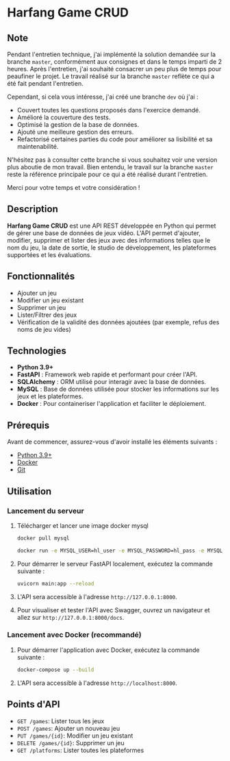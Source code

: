 # Harfang Game CRUD

## Note

Pendant l'entretien technique, j'ai implémenté la solution demandée sur la branche `master`, conformément aux consignes et dans le temps imparti de 2 heures. Après l'entretien, j'ai souhaité consacrer un peu plus de temps pour peaufiner le projet. Le travail réalisé sur la branche `master` reflète ce qui a été fait pendant l'entretien.

Cependant, si cela vous intéresse, j'ai créé une branche `dev` où j'ai :
- Couvert toutes les questions proposés dans l'exercice demandé.
- Amélioré la couverture des tests.
- Optimisé la gestion de la base de données.
- Ajouté une meilleure gestion des erreurs.
- Refactorisé certaines parties du code pour améliorer sa lisibilité et sa maintenabilité.

N'hésitez pas à consulter cette branche si vous souhaitez voir une version plus aboutie de mon travail. Bien entendu, le travail sur la branche `master` reste la référence principale pour ce qui a été réalisé durant l'entretien.

Merci pour votre temps et votre considération !

## Description

**Harfang Game CRUD** est une API REST développée en Python qui permet de gérer une base de données de jeux vidéo. L'API permet d'ajouter, modifier, supprimer et lister des jeux avec des informations telles que le nom du jeu, la date de sortie, le studio de développement, les plateformes supportées et les évaluations.

## Fonctionnalités

- Ajouter un jeu
- Modifier un jeu existant
- Supprimer un jeu
- Lister/Filtrer des jeux
- Vérification de la validité des données ajoutées (par exemple, refus des noms de jeu vides)

## Technologies

- **Python 3.9+**
- **FastAPI** : Framework web rapide et performant pour créer l'API.
- **SQLAlchemy** : ORM utilisé pour interagir avec la base de données.
- **MySQL** : Base de données utilisée pour stocker les informations sur les jeux et les plateformes.
- **Docker** : Pour containeriser l'application et faciliter le déploiement.


## Prérequis

Avant de commencer, assurez-vous d'avoir installé les éléments suivants :

- [Python 3.9+](https://www.python.org/downloads/)
- [Docker](https://www.docker.com/products/docker-desktop)
- [Git](https://git-scm.com/)


## Utilisation

### Lancement du serveur

1. Télécharger et lancer une image docker mysql
    ```bash 
    docker pull mysql
    
    docker run -e MYSQL_USER=hl_user -e MYSQL_PASSWORD=hl_pass -e MYSQL_ROOT_PASSWORD=hl_pass -p 3306:3306 mysql 
    ```
2. Pour démarrer le serveur FastAPI localement, exécutez la commande suivante :

    ```bash
    uvicorn main:app --reload
    ```

3. L'API sera accessible à l'adresse `http://127.0.0.1:8000`.

4. Pour visualiser et tester l'API avec Swagger, ouvrez un navigateur et allez sur `http://127.0.0.1:8000/docs`.

### Lancement avec Docker (recommandé)

1. Pour démarrer l'application avec Docker, exécutez la commande suivante :

    ```bash
    docker-compose up --build
    ```

2. L'API sera accessible à l'adresse `http://localhost:8000`.

## Points d'API

- `GET /games`: Lister tous les jeux
- `POST /games`: Ajouter un nouveau jeu
- `PUT /games/{id}`: Modifier un jeu existant
- `DELETE /games/{id}`: Supprimer un jeu
- `GET /platforms`: Lister toutes les plateformes

